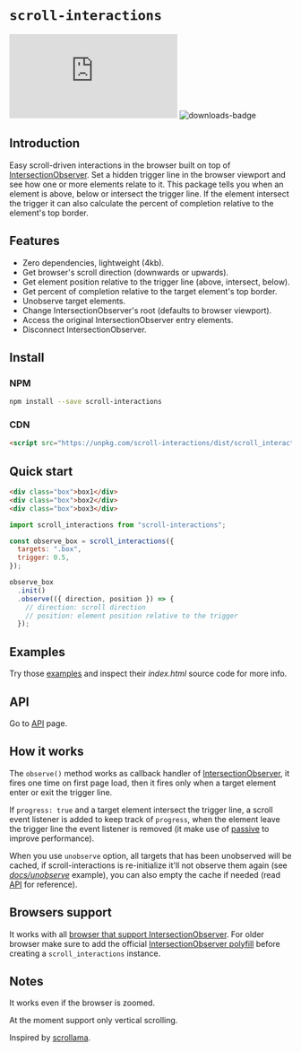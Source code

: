 # `scroll-interactions`

![size-badge](https://img.shields.io/github/size/pldg/scroll-interactions/dist/scroll-interactions.esm.min.js)
![downloads-badge](https://img.shields.io/npm/dt/scroll-interactions.svg)

## Introduction

Easy scroll-driven interactions in the browser built on top of [IntersectionObserver](https://developer.mozilla.org/en-US/docs/Web/API/Intersection_Observer_API). Set a hidden trigger line in the browser viewport and see how one or more elements relate to it. This package tells you when an element is above, below or intersect the trigger line. If the element intersect the trigger it can also calculate the percent of completion relative to the element's top border.

## Features

- Zero dependencies, lightweight (4kb).
- Get browser's scroll direction (downwards or upwards).
- Get element position relative to the trigger line (above, intersect, below).
- Get percent of completion relative to the target element's top border.
- Unobserve target elements.
- Change IntersectionObserver's root (defaults to browser viewport).
- Access the original IntersectionObserver entry elements.
- Disconnect IntersectionObserver.

## Install

### NPM

```sh
npm install --save scroll-interactions
```

### CDN

```html
<script src="https://unpkg.com/scroll-interactions/dist/scroll_interactions.iife.min.js"></script>
```

## Quick start

```html
<div class="box">box1</div>
<div class="box">box2</div>
<div class="box">box3</div>
```

```js
import scroll_interactions from "scroll-interactions";

const observe_box = scroll_interactions({
  targets: ".box",
  trigger: 0.5,
});

observe_box
  .init()
  .observe(({ direction, position }) => {
    // direction: scroll direction
    // position: element position relative to the trigger
  });
```

## Examples

Try those [examples](https://pldg.github.io/scroll-interactions/) and inspect their *index.html* source code for more info.

## API

Go to [API](api.md) page.

## How it works

The `observe()` method works as callback handler of [IntersectionObserver](https://developer.mozilla.org/en-US/docs/Web/API/Intersection_Observer_API), it fires one time on first page load, then it fires only when a target element enter or exit the trigger line.

If `progress: true` and a target element intersect the trigger line, a scroll event listener is added to keep track of `progress`, when the element leave the trigger line the event listener is removed (it make use of [passive](https://developer.mozilla.org/en-US/docs/Web/API/EventTarget/addEventListener#Improving_scrolling_performance_with_passive_listeners) to improve performance).

When you use `unobserve` option, all targets that has been unobserved will be cached, if scroll-interactions is re-initialize it'll not observe them again (see [*docs/unobserve*](docs/unobserve/index.html) example), you can also empty the cache if needed (read [API](api.md) for reference).

## Browsers support

It works with all [browser that support IntersectionObserver](https://caniuse.com/?search=IntersectionObserver). For older browser make sure to add the official [IntersectionObserver polyfill](https://github.com/w3c/IntersectionObserver/tree/master/polyfill) before creating a `scroll_interactions` instance.

## Notes

It works even if the browser is zoomed.

At the moment support only vertical scrolling.

Inspired by [scrollama](https://github.com/russellgoldenberg/scrollama/).
